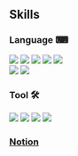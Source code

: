 ## Skills 
### Language ⌨
<div>
  <img src="https://img.shields.io/badge/Spring Boot-6DB33F?style=flat-square&logo=Spring Boot&logoColor=white"/> 
  <img src="https://img.shields.io/badge/Java-427595?style=flat-square&logo=Java&logoColor=white"/> 
  <img src="https://img.shields.io/badge/MyBatis-666666?style=flat-square&logo=MyBatis&logoColor=white"/> 
  <img src="https://img.shields.io/badge/Node.js-339933?style=flat-square&logo=Node.js&logoColor=white"/> 
  <img src="https://img.shields.io/badge/PostgreSQL-4169E1?style=flat-square&logo=PostgreSQL&logoColor=white"/> 
</div>
<div>
  <img src="https://img.shields.io/badge/Vue2.js-4FC08D?style=flat-square&logo=Vue.js&logoColor=white"/> 
  <img src="https://img.shields.io/badge/JavaScript-F7DF1E?style=flat-square&logo=JavaScript&logoColor=white"/> 
</div>

### Tool 🛠
<div>
  <img src="https://img.shields.io/badge/IntelliJ IDEA-343434?style=flat-square&logo=IntelliJ IDEA&logoColor=white"/> 
  <img src="https://img.shields.io/badge/Visual Studio Code-007ACC?style=flat-square&logo=Visual Studio Code&logoColor=white"/>
  <img src="https://img.shields.io/badge/Git-F05032?style=flat-square&logo=Git&logoColor=white"/> 
  <img src="https://img.shields.io/badge/Dbeaver-897263?style=flat-square&logo=Dbeaver&logoColor=white"/> 
</div>

### <a href="https://bit.ly/backpjh">Notion</a>

<!--
**JongHyunParkDev/JongHyunParkDev** is a ✨ _special_ ✨ repository because its `README.md` (this file) appears on your GitHub profile.

Here are some ideas to get you started:

- 🔭 I’m currently working on ...
- 🌱 I’m currently learning ...
- 👯 I’m looking to collaborate on ...
- 🤔 I’m looking for help with ...
- 💬 Ask me about ...
- 📫 How to reach me: ...
- 😄 Pronouns: ...
- ⚡ Fun fact: ...
-->
